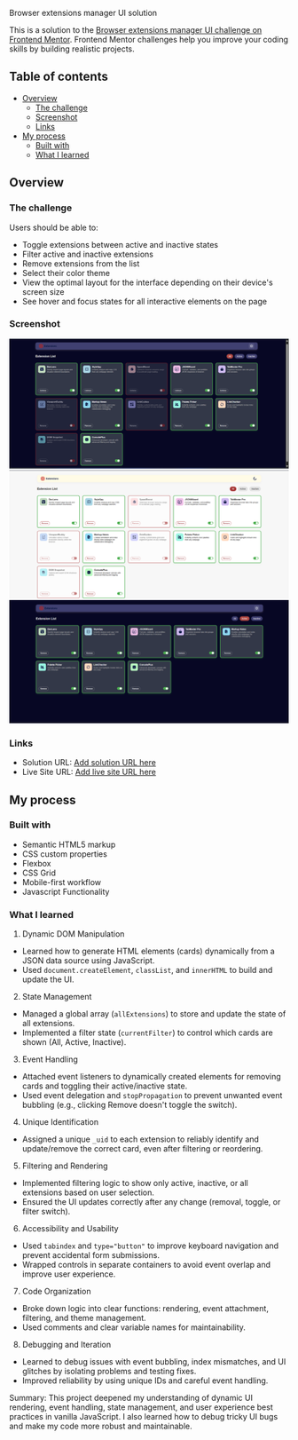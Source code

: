 Browser extensions manager UI solution

This is a solution to the [Browser extensions manager UI challenge on Frontend Mentor](https://www.frontendmentor.io/challenges/browser-extension-manager-ui-yNZnOfsMAp). Frontend Mentor challenges help you improve your coding skills by building realistic projects. 

## Table of contents

- [Overview](#overview)
  - [The challenge](#the-challenge)
  - [Screenshot](#screenshot)
  - [Links](#links)
- [My process](#my-process)
  - [Built with](#built-with)
  - [What I learned](#what-i-learned)



## Overview

### The challenge

Users should be able to:

- Toggle extensions between active and inactive states
- Filter active and inactive extensions
- Remove extensions from the list
- Select their color theme
- View the optimal layout for the interface depending on their device's screen size
- See hover and focus states for all interactive elements on the page

### Screenshot

![](./assets/images/review.png)
![](./assets/images/review_light_theme.png)
![](./assets/images/review_active.png)




### Links

- Solution URL: [Add solution URL here](https://your-solution-url.com)
- Live Site URL: [Add live site URL here](https://your-live-site-url.com)

## My process

### Built with

- Semantic HTML5 markup
- CSS custom properties
- Flexbox
- CSS Grid
- Mobile-first workflow
- Javascript Functionality



### What I learned


1. Dynamic DOM Manipulation
- Learned how to generate HTML elements (cards) dynamically from a JSON data source using JavaScript.
- Used `document.createElement`, `classList`, and `innerHTML` to build and update the UI.

2. State Management
- Managed a global array (`allExtensions`) to store and update the state of all extensions.
- Implemented a filter state (`currentFilter`) to control which cards are shown (All, Active, Inactive).

3. Event Handling
- Attached event listeners to dynamically created elements for removing cards and toggling their active/inactive state.
- Used event delegation and `stopPropagation` to prevent unwanted event bubbling (e.g., clicking Remove doesn't toggle the switch).

4. Unique Identification
- Assigned a unique `_uid` to each extension to reliably identify and update/remove the correct card, even after filtering or reordering.

5. Filtering and Rendering
- Implemented filtering logic to show only active, inactive, or all extensions based on user selection.
- Ensured the UI updates correctly after any change (removal, toggle, or filter switch).


6. Accessibility and Usability
- Used `tabindex` and `type="button"` to improve keyboard navigation and prevent accidental form submissions.
- Wrapped controls in separate containers to avoid event overlap and improve user experience.

7. Code Organization
- Broke down logic into clear functions: rendering, event attachment, filtering, and theme management.
- Used comments and clear variable names for maintainability.

8. Debugging and Iteration
- Learned to debug issues with event bubbling, index mismatches, and UI glitches by isolating problems and testing fixes.
- Improved reliability by using unique IDs and careful event handling.


Summary:
This project deepened my understanding of dynamic UI rendering, event handling, state management, and user experience best practices in vanilla JavaScript. I also learned how to debug tricky UI bugs and make my code more robust and maintainable.

